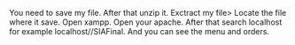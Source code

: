 You need to save my file.
After that unzip it.
Exctract my file>
Locate the file where it save.
Open xampp.
Open your apache.
After that search localhost for example localhost//SIAFinal.
And you can see the menu and orders.
